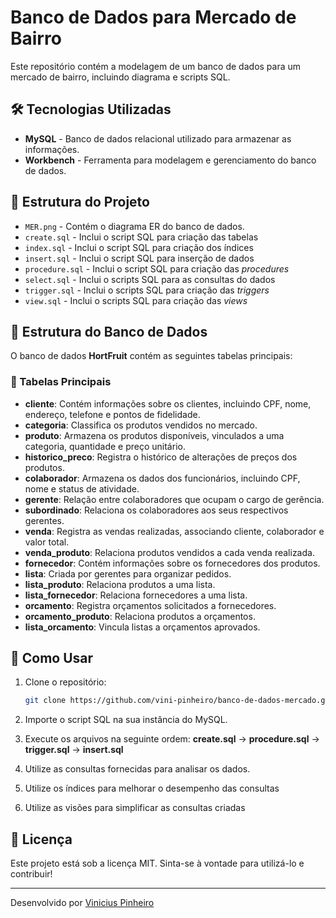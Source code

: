 # Banco de Dados para Mercado de Bairro

Este repositório contém a modelagem de um banco de dados para um mercado de bairro, incluindo diagrama e scripts SQL.

## 🛠 Tecnologias Utilizadas

- **MySQL** - Banco de dados relacional utilizado para armazenar as informações.
- **Workbench** - Ferramenta para modelagem e gerenciamento do banco de dados.

## 📌 Estrutura do Projeto

- `MER.png` - Contém o diagrama ER do banco de dados.
- `create.sql` - Inclui o script SQL para criação das tabelas
- `index.sql` - Inclui o script SQL para criação dos índices
- `insert.sql` - Inclui o script SQL para inserção de dados
- `procedure.sql` - Inclui o script SQL para criação das *procedures*
- `select.sql` - Inclui o scripts SQL para as consultas do dados
- `trigger.sql` - Inclui o scripts SQL para criação das *triggers*
- `view.sql` - Inclui o scripts SQL para criação das *views*

## 📌 Estrutura do Banco de Dados

O banco de dados **HortFruit** contém as seguintes tabelas principais:

### 🎯 Tabelas Principais

- **cliente**: Contém informações sobre os clientes, incluindo CPF, nome, endereço, telefone e pontos de fidelidade.
- **categoria**: Classifica os produtos vendidos no mercado.
- **produto**: Armazena os produtos disponíveis, vinculados a uma categoria, quantidade e preço unitário.
- **historico_preco**: Registra o histórico de alterações de preços dos produtos.
- **colaborador**: Armazena os dados dos funcionários, incluindo CPF, nome e status de atividade.
- **gerente**: Relação entre colaboradores que ocupam o cargo de gerência.
- **subordinado**: Relaciona os colaboradores aos seus respectivos gerentes.
- **venda**: Registra as vendas realizadas, associando cliente, colaborador e valor total.
- **venda_produto**: Relaciona produtos vendidos a cada venda realizada.
- **fornecedor**: Contém informações sobre os fornecedores dos produtos.
- **lista**: Criada por gerentes para organizar pedidos.
- **lista_produto**: Relaciona produtos a uma lista.
- **lista_fornecedor**: Relaciona fornecedores a uma lista.
- **orcamento**: Registra orçamentos solicitados a fornecedores.
- **orcamento_produto**: Relaciona produtos a orçamentos.
- **lista_orcamento**: Vincula listas a orçamentos aprovados.

## 🚀 Como Usar

1. Clone o repositório:

   ```bash
   git clone https://github.com/vini-pinheiro/banco-de-dados-mercado.git
   ```
3. Importe o script SQL na sua instância do MySQL.
4. Execute os arquivos na seguinte ordem: **create.sql** -> **procedure.sql** -> **trigger.sql** -> **insert.sql**
5. Utilize as consultas fornecidas para analisar os dados.
6. Utilize os índices para melhorar o desempenho das consultas
7. Utilize as visões para simplificar as consultas criadas

## 📄 Licença

Este projeto está sob a licença MIT. Sinta-se à vontade para utilizá-lo e contribuir!

---

Desenvolvido por [Vinicius Pinheiro](https://github.com/vini-pinheiro)
